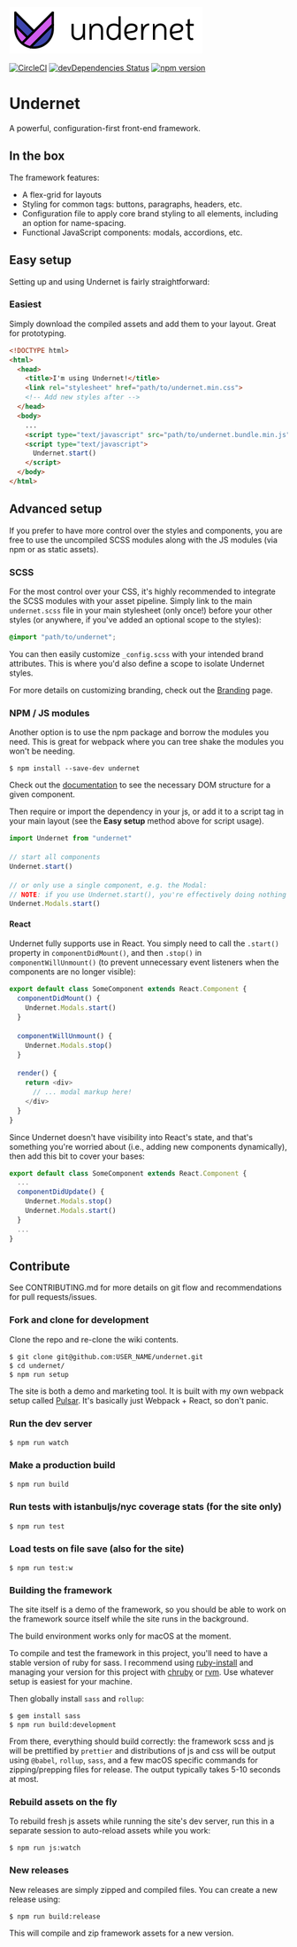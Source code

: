 ![Undernet](src/assets/images/github-logo.png?raw=true)

[![CircleCI](https://circleci.com/gh/geotrev/undernet/tree/master.svg?style=svg)](https://circleci.com/gh/geotrev/undernet/tree/master) [![devDependencies Status](https://david-dm.org/geotrev/undernet/dev-status.svg)](https://david-dm.org/geotrev/undernet?type=dev) [![npm version](https://badge.fury.io/js/undernet.svg)](https://badge.fury.io/js/undernet)

# Undernet

A powerful, configuration-first front-end framework.

## In the box

The framework features:

- A flex-grid for layouts
- Styling for common tags: buttons, paragraphs, headers, etc.
- Configuration file to apply core brand styling to all elements, including an option for name-spacing.
- Functional JavaScript components: modals, accordions, etc.

## Easy setup

Setting up and using Undernet is fairly straightforward:

### Easiest

Simply download the compiled assets and add them to your layout. Great for prototyping.

```html
<!DOCTYPE html>
<html>
  <head>
    <title>I'm using Undernet!</title>
    <link rel="stylesheet" href="path/to/undernet.min.css">
    <!-- Add new styles after -->
  </head>
  <body>
    ...
    <script type="text/javascript" src="path/to/undernet.bundle.min.js" async></script>
    <script type="text/javascript">
      Undernet.start()
    </script>
  </body>
</html>
```

## Advanced setup

If you prefer to have more control over the styles and components, you are free to use the uncompiled SCSS modules along with the JS modules (via npm or as static assets).

### SCSS

For the most control over your CSS, it's highly recommended to integrate the SCSS modules with your asset pipeline. Simply link to the main `undernet.scss` file in your main stylesheet (only once!) before your other styles (or anywhere, if you've added an optional scope to the styles):

```css
@import "path/to/undernet";
```

You can then easily customize `_config.scss` with your intended brand attributes. This is where you'd also define a scope to isolate Undernet styles.

For more details on customizing branding, check out the [Branding](https://undernet.io/docs/overview/branding) page.

### NPM / JS modules

Another option is to use the npm package and borrow the modules you need. This is great for webpack where you can tree shake the modules you won't be needing.

```shell
$ npm install --save-dev undernet
```

Check out the [documentation](https://undernet.io/docs/overview/javascript) to see the necessary DOM structure for a given component.

Then require or import the dependency in your js, or add it to a script tag in your main layout (see the **Easy setup** method above for script usage).

```js
import Undernet from "undernet"

// start all components
Undernet.start()

// or only use a single component, e.g. the Modal:
// NOTE: if you use Undernet.start(), you're effectively doing nothing with this property call
Undernet.Modals.start()
```

#### React

Undernet fully supports use in React. You simply need to call the `.start()` property in `componentDidMount()`, and then `.stop()` in `componentWillUnmount()` (to prevent unnecessary event listeners when the components are no longer visible):

```js
export default class SomeComponent extends React.Component {
  componentDidMount() {
    Undernet.Modals.start()
  }

  componentWillUnmount() {
    Undernet.Modals.stop()
  }

  render() {
    return <div>
      // ... modal markup here!
    </div>
  }
}
```

Since Undernet doesn't have visibility into React's state, and that's something you're worried about (i.e., adding new components dynamically), then add this bit to cover your bases:

```js
export default class SomeComponent extends React.Component {
  ...
  componentDidUpdate() {
    Undernet.Modals.stop()
    Undernet.Modals.start()
  }
  ...
}
```

## Contribute

See CONTRIBUTING.md for more details on git flow and recommendations for pull requests/issues.

### Fork and clone for development

Clone the repo and re-clone the wiki contents.

```shell
$ git clone git@github.com:USER_NAME/undernet.git
$ cd undernet/
$ npm run setup
```

The site is both a demo and marketing tool. It is built with my own webpack setup called [Pulsar](https://github.com/geotrev/pulsar). It's basically just Webpack + React, so don't panic.

### Run the dev server

```shell
$ npm run watch
```

### Make a production build

```shell
$ npm run build
```

### Run tests with istanbuljs/nyc coverage stats (for the site only)

```shell
$ npm run test
```

### Load tests on file save (also for the site)

```shell
$ npm run test:w
```

### Building the framework

The site itself is a demo of the framework, so you should be able to work on the framework source itself while the site runs in the background.

The build environment works only for macOS at the moment.

To compile and test the framework in this project, you'll need to have a stable version of ruby for sass. I recommend using [ruby-install](https://www.ruby-lang.org/en/documentation/installation/#ruby-install) and managing your version for this project with [chruby](https://www.ruby-lang.org/en/documentation/installation/#chruby) or [rvm](https://www.ruby-lang.org/en/documentation/installation/#rvm). Use whatever setup is easiest for your machine.

Then globally install `sass` and `rollup`:

```shell
$ gem install sass
$ npm run build:development
```

From there, everything should build correctly: the framework scss and js will be prettified by `prettier` and distributions of js and css will be output using `@babel`, `rollup`, `sass`, and a few macOS specific commands for zipping/prepping files for release. The output typically takes 5-10 seconds at most.

### Rebuild assets on the fly

To rebuild fresh js assets while running the site's dev server, run this in a separate session to auto-reload assets while you work:

```shell
$ npm run js:watch
```

### New releases

New releases are simply zipped and compiled files. You can create a new release using:

```shell
$ npm run build:release
```

This will compile and zip framework assets for a new version.
